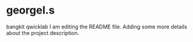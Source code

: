 # georgeI.s
bangkit qwicklab
I am editing the README file. Adding some more details about the project description.

